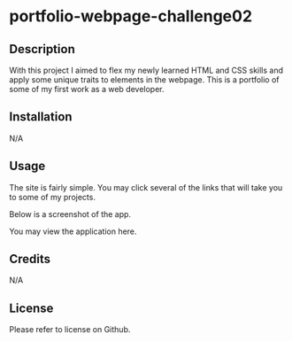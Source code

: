 # portfolio-webpage-challenge02

## Description

With this project I aimed to flex my newly learned HTML and CSS skills and apply some unique traits to elements in the webpage. This is a portfolio of some of my first work as a web developer.

## Installation

N/A

## Usage

The site is fairly simple. You may click several of the links that will take you to some of my projects.

Below is a screenshot of the app.

You may view the application here.

## Credits

N/A

## License

Please refer to license on Github.


